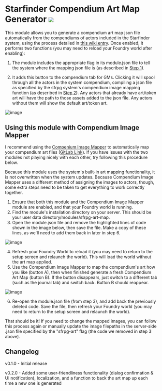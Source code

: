 <!--- Downloads @ Latest Badge -->
<!--- ![Latest Release Download Count](https://img.shields.io/github/downloads/ian612/sfrpg-art-map/latest/module.zip) -->

<!--- Forge Bazaar Install % Badge -->
<!--- ![Forge Installs](https://img.shields.io/badge/dynamic/json?label=Forge%20Installs&query=package.installs&suffix=%25&url=https%3A%2F%2Fforge-vtt.com%2Fapi%2Fbazaar%2Fpackage%2Fsfrpg-art-map&colorB=4aa94a) -->

# Starfinder Compendium Art Map Generator ![](https://img.shields.io/badge/Foundry-v10-informational)

This module allows you to generate a compendium art map json file automatically from the compendiums of actors included in the Starfinder system, using the process detailed in [this wiki entry](https://github.com/foundryvtt-starfinder/foundryvtt-starfinder/wiki/Compendium-Image-Mapping). Once enabled, it performs two functions (you may need to reload your Foundry world after enabling):

1. The module includes the appropriate flag in its module.json file to tell the system where the mapping json file is (as described in [Step 1](https://github.com/foundryvtt-starfinder/foundryvtt-starfinder/wiki/Compendium-Image-Mapping#step-1-creating-a-module-and-modulejson)).

2. It adds this button to the compendium tab for GMs. Clicking it will spool through all the actors in the system compendium, compiling a json file as specified by the sfrpg system's compendium image mapping function (as described in [Step 2](https://github.com/foundryvtt-starfinder/foundryvtt-starfinder/wiki/Compendium-Image-Mapping#step-2-creating-a-mapping)). Any actors that already have art/token art will have the path to those assets added to the json file. Any actors without them will show the default art/token art.

![image](https://user-images.githubusercontent.com/34078802/227305566-b5810b84-5a03-4677-bb12-da92cd924ca5.png)


## Using this module with Compendium Image Mapper

I recommend using the [Compenium Image Mapper](https://foundryvtt.com/packages/imagemapper) to automatically map your compendium art files ([GitLab Link](https://gitlab.com/Wilco7302/compendium-image-mapper)). If you have issues with the two modules not playing nicely with each other, try following this procedure below.

Because this module uses the system's built-in art mapping functionality, it is not overwritten when the system updates. Because Compendium Image Mapper uses a different method of assigning the images to actors, though, some extra steps need to be taken to get everything to work correctly together.

1. Ensure that both this module and the Compendium Image Mapper module are enabled, and that your Foundry world is running.
2. Find the module's installation directory on your server. This should be your user data directory/modules/sfrpg-art-map.
3. Open the module.json file and remove the highlighted lines of code shown in the image below, then save the file. Make a copy of these lines, as we'll need to add them back in later in step 6.

![image](https://user-images.githubusercontent.com/34078802/228699774-a09c8adb-3882-409b-9262-f878cfac4e6e.png)

4. Refresh your Foundry World to reload it (you may need to return to the setup screen and relaunch the world). This will load the world without the art map applied.
5. Use the Compendium Image Mapper to map the compendium's art how you like (button A), then when finished generate a fresh Compendium Art Map (button B). If the button disappears, just switch to a different tab (such as the journal tab) and switch back. Button B should reappear.

![image](https://user-images.githubusercontent.com/34078802/228703466-9b54ad30-739d-496b-bbfb-df55129e3f34.png)

6. Re-open the module.json file (from step 3), and add back the previously deleted code. Save the file, then refresh your Foundry world (you may need to return to the setup screen and relaunch the world).

That should be it! If you need to change the mapped images, you can follow this process again or manually update the image filepaths in the server-side .json file specified by the "sfrpg-art" flag (the code we removed in step 3 above).


## Changelog

v0.1.0 - Initial release

v0.2.0 - Added some user-friendliness functionality (dialog confirmation & UI notification), localization, and a function to back the art map up each time a new one is generated
